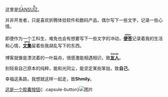 这里是[<ruby>SANSUIZ<rp>(</rp><rt>三歳</rt><rp>)</rp></ruby>](https://sansuiz.cn/)。

并非开发者，只是喜欢折腾体验软件和数码产品，偶尔写下一些文字，记录一些心情。<br>

即便作为一个工科生，难免也会有想要写下一些文字的冲动，[**<ruby>便签<rp>(</rp><rt>notes</rt><rp>)</rp></ruby>**](https://blog.sansuiz.cn/)记录着我的生活和心情，[**<ruby>文集<rp>(</rp><rt>wenji</rt><rp>)</rp></ruby>**](https://wenji.sansuiz.cn/)留着些我胡乱写下的东西。<br>

博客就像是漂流着的一叶扁舟，很感激能相遇相识，致[**<ruby>友人<rp>(</rp><rt>friends</rt><rp>)</rp></ruby>**](https://sansuiz.cn/friend)。

别轻易自己原本的纯粹，能和光同尘，能坚定某些笨拙，致**自己**。

幸福这条路，我想就这样一起走，致**Shmily**。

[这是一个胶囊按钮](https://example.com){: .capsule-button}![图片](path/to/image.png)
